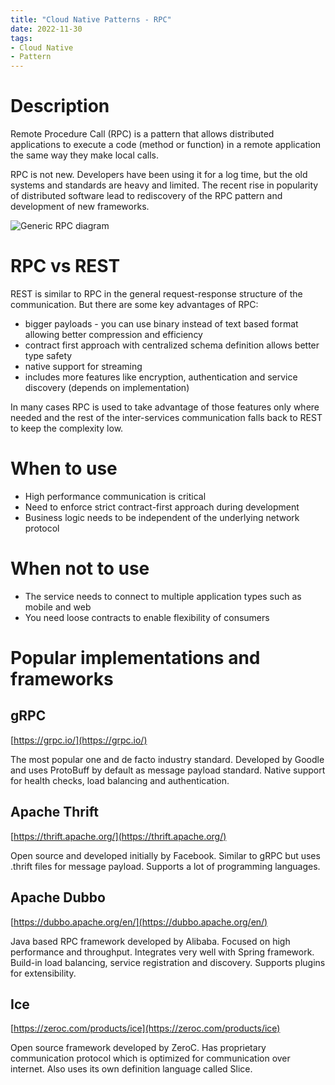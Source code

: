 ```yaml
---
title: "Cloud Native Patterns - RPC"
date: 2022-11-30
tags:
- Cloud Native
- Pattern
---
```


# Description

Remote Procedure Call (RPC) is a pattern that allows distributed applications to execute a code (method or function)
in a remote application the same way they make local calls.

RPC is not new. Developers have been using it for a log time, but the old systems and standards are heavy and limited.
The recent rise in popularity of distributed software lead to rediscovery of the RPC pattern and development of new 
frameworks.

![Generic RPC diagram](/posts/images/cn-pattern-rpc.png) 

# RPC vs REST
REST is similar to RPC in the general request-response structure of the communication. But there are some key
advantages of RPC:
 - bigger payloads - you can use binary instead of text based format allowing better compression and efficiency
 - contract first approach with centralized schema definition allows better type safety
 - native support for streaming
 - includes more features like encryption, authentication and service discovery (depends on implementation)

In many cases RPC is used to take advantage of those features only where needed and the rest of the inter-services
communication falls back to REST to keep the complexity low.

# When to use
 - High performance communication is critical
 - Need to enforce strict contract-first approach during development
 - Business logic needs to be independent of the underlying network protocol

# When not to use
 - The service needs to connect to multiple application types such as mobile and web
 - You need loose contracts to enable flexibility of consumers

# Popular implementations and frameworks

## gRPC
[https://grpc.io/](https://grpc.io/)

The most popular one and de facto industry standard. Developed by Goodle and uses ProtoBuff by default as message 
payload standard. Native support for health checks, load balancing and authentication.

## Apache Thrift
[https://thrift.apache.org/](https://thrift.apache.org/)

Open source and developed initially by Facebook. Similar to gRPC but uses .thrift files for message payload. Supports
a lot of programming languages.

## Apache Dubbo
[https://dubbo.apache.org/en/](https://dubbo.apache.org/en/)

Java based RPC framework developed by Alibaba. Focused on high performance and throughput. Integrates very well
with Spring framework. Build-in load balancing, service registration and discovery. Supports plugins for extensibility.

## Ice
[https://zeroc.com/products/ice](https://zeroc.com/products/ice)

Open source framework developed by ZeroC. Has proprietary communication protocol which is optimized for communication
over internet. Also uses its own definition language called Slice.

